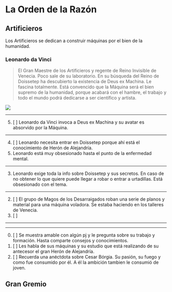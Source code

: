 # La Orden de la Razón



## Artificieros

Los Artificieros se dedican a construir máquinas por el bien de la humanidad.

### Leonardo da Vinci


> El Gran Maestre de los Artificieros y regente de Reino Invisible de Venecia. 
> Poco sale de su laboratorio. En su búsqueda del Reino de Doissetep ha descubierto la existencia de Deus ex Machina. 
> Le fascina totalmente. Está convencido que la Máquina será el bien supremo de la humanidad, 
> porque acabará con el hambre, el trabajo y todo el mundo podrá dedicarse a ser científico y artista.


![](/images/leonardo-da-vinci.jpg)

----------------------------
5. [ ] Leonardo da Vinci invoca a Deus ex Machina y su avatar es absorvido por la Máquina.
----------------------------
4. [ ] Leonardo necesita entrar en Doissetep porque ahí está el conocimiento de Herón de Alejandría.
4. Leonardo está muy obsesionado hasta el punto de la enfermedad mental.
----------------------------
3. Leonardo exige toda la info sobre Doissetep y sus secretos. En caso de no obtener lo que quiere puede llegar a robar o entrar a urtadillas. Está obsesionado con el tema.
----------------------------
2. [ ] El grupo de Magos de los Desarraigados roban una serie de planos y material para una máquina voladora. Se estaba haciendo en los talleres de Venecia.
2. [ ] 
----------------------------
----------------------------
0. [ ] Se muestra amable con algún pj y le pregunta sobre su trabajo y formación. Hasta comparte consejos y conocimientos.
0. [ ] Les habla de sus máquinas y su estudio que está realizando de su antecesor el gran Herón de Alejandría. 
0. [ ] Recuerda una anéctdota sobre Cesar Bórgia. Su pasión, su fuego y como fue consumido por él. A él la ambición tambien le consumió de joven.


## Gran Gremio
